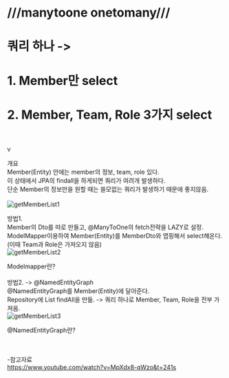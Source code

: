 # ///manytoone onetomany/// 
# 쿼리 하나 -> 
# 1. Member만 select <br/>
# 2. Member, Team, Role 3가지 select<br/><br/>
 v 

개요 <br/>
Member(Entity) 안에는 member의 정보, team, role 있다.<br/>
이 상태에서 JPA의 findall을 하게되면 쿼리가 여려개 발생하다. <br/>
단순 Member의 정보만을 원할 때는 쓸모없는 쿼리가 발생하기 때문에 좋지않음.<br/><br/>
![getMemberList1](https://github.com/jeongseyoung/manytoone/assets/19800292/7f9692ab-47b9-4659-bf98-d732c8797b3f)
    
방법1. <br/>
Member의 Dto를 따로 만들고, @ManyToOne의 fetch전략을 LAZY로 설정. <br/>
ModelMapper이용하여 Member(Entity)를 MemberDto와 맵핑해서 select해온다.<br/>
(이때 Team과 Role은 가져오지 않음) <br/>
![getMemberList2](https://github.com/jeongseyoung/manytoone/assets/19800292/1e2de622-3742-4a39-8896-6888aa597657)

Modelmapper란?<br/><br/>
방법2. -> @NamedEntityGraph <br/>
@NamedEntityGraph를 Member(Entity)에 달아준다. <br/>
Repository에 List<Member> findAll을 만듦. -> 쿼리 하나로 Member, Team, Role을 전부 가져옴. <br/>
![getMemberList3](https://github.com/jeongseyoung/manytoone/assets/19800292/b4b67e51-acf3-42f1-a8f7-e0589c7cdac8)

   
@NamedEntityGraph란?<br/><br/><br/>
    

-참고자료<br/>
https://www.youtube.com/watch?v=MpXdx8-qWzo&t=241s
